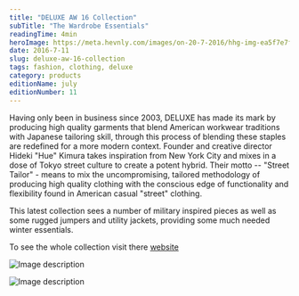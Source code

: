 ```yaml
---
title: "DELUXE AW 16 Collection"
subTitle: "The Wardrobe Essentials"
readingTime: 4min
heroImage: https://meta.hevnly.com/images/on-20-7-2016/hhg-img-ea5f7e7f-eaa9-4fa3-8d3b-e37e8f2f1ab1.png
date: 2016-7-11
slug: deluxe-aw-16-collection
tags: fashion, clothing, deluxe
category: products
editionName: july
editionNumber: 11
---
```


Having only been in business since 2003, DELUXE has made its mark by producing high quality garments that blend American workwear traditions with Japanese tailoring skill, through this process of blending these staples are redefined for a more modern context. Founder and creative director Hideki "Hue" Kimura takes inspiration from New York City and mixes in a dose of Tokyo street culture to create a potent hybrid. Their motto -- "Street Tailor" - means to mix the uncompromising, tailored methodology of producing high quality clothing with the conscious edge of functionality and flexibility found in American casual "street" clothing.

This latest collection sees a number of military inspired pieces as well as some rugged jumpers and utility jackets, providing some much needed winter essentials.

To see the whole collection visit there [website](http://www.deluxe.jp/)

![Image description](https://meta.hevnly.com/images/on-20-7-2016/hhg-img-3062394b-e5b9-48d9-ab1a-14f718b3c82a.png)

![Image description](https://meta.hevnly.com/images/on-20-7-2016/hhg-img-cf399da2-5d83-4638-b0e7-e9026c7472a2.png)
